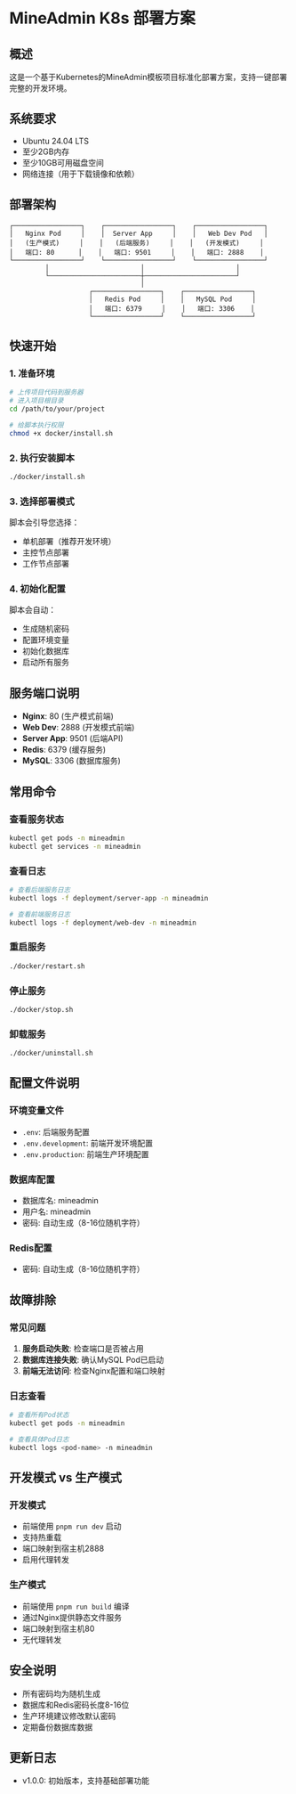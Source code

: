 # MineAdmin K8s 部署方案

## 概述
这是一个基于Kubernetes的MineAdmin模板项目标准化部署方案，支持一键部署完整的开发环境。

## 系统要求
- Ubuntu 24.04 LTS
- 至少2GB内存
- 至少10GB可用磁盘空间
- 网络连接（用于下载镜像和依赖）

## 部署架构
```
┌─────────────────┐    ┌─────────────────┐    ┌─────────────────┐
│   Nginx Pod     │    │  Server App     │    │   Web Dev Pod   │
│   (生产模式)     │    │   (后端服务)     │    │   (开发模式)     │
│   端口: 80      │    │   端口: 9501     │    │   端口: 2888    │
└─────────────────┘    └─────────────────┘    └─────────────────┘
         │                       │                       │
         └───────────────────────┼───────────────────────┘
                                 │
                    ┌─────────────────┐    ┌─────────────────┐
                    │   Redis Pod     │    │   MySQL Pod     │
                    │   端口: 6379     │    │   端口: 3306    │
                    └─────────────────┘    └─────────────────┘
```

## 快速开始

### 1. 准备环境
```bash
# 上传项目代码到服务器
# 进入项目根目录
cd /path/to/your/project

# 给脚本执行权限
chmod +x docker/install.sh
```

### 2. 执行安装脚本
```bash
./docker/install.sh
```

### 3. 选择部署模式
脚本会引导您选择：
- 单机部署（推荐开发环境）
- 主控节点部署
- 工作节点部署

### 4. 初始化配置
脚本会自动：
- 生成随机密码
- 配置环境变量
- 初始化数据库
- 启动所有服务

## 服务端口说明
- **Nginx**: 80 (生产模式前端)
- **Web Dev**: 2888 (开发模式前端)
- **Server App**: 9501 (后端API)
- **Redis**: 6379 (缓存服务)
- **MySQL**: 3306 (数据库服务)

## 常用命令

### 查看服务状态
```bash
kubectl get pods -n mineadmin
kubectl get services -n mineadmin
```

### 查看日志
```bash
# 查看后端服务日志
kubectl logs -f deployment/server-app -n mineadmin

# 查看前端服务日志
kubectl logs -f deployment/web-dev -n mineadmin
```

### 重启服务
```bash
./docker/restart.sh
```

### 停止服务
```bash
./docker/stop.sh
```

### 卸载服务
```bash
./docker/uninstall.sh
```

## 配置文件说明

### 环境变量文件
- `.env`: 后端服务配置
- `.env.development`: 前端开发环境配置
- `.env.production`: 前端生产环境配置

### 数据库配置
- 数据库名: mineadmin
- 用户名: mineadmin
- 密码: 自动生成（8-16位随机字符）

### Redis配置
- 密码: 自动生成（8-16位随机字符）

## 故障排除

### 常见问题
1. **服务启动失败**: 检查端口是否被占用
2. **数据库连接失败**: 确认MySQL Pod已启动
3. **前端无法访问**: 检查Nginx配置和端口映射

### 日志查看
```bash
# 查看所有Pod状态
kubectl get pods -n mineadmin

# 查看具体Pod日志
kubectl logs <pod-name> -n mineadmin
```

## 开发模式 vs 生产模式

### 开发模式
- 前端使用 `pnpm run dev` 启动
- 支持热重载
- 端口映射到宿主机2888
- 启用代理转发

### 生产模式
- 前端使用 `pnpm run build` 编译
- 通过Nginx提供静态文件服务
- 端口映射到宿主机80
- 无代理转发

## 安全说明
- 所有密码均为随机生成
- 数据库和Redis密码长度8-16位
- 生产环境建议修改默认密码
- 定期备份数据库数据

## 更新日志
- v1.0.0: 初始版本，支持基础部署功能
